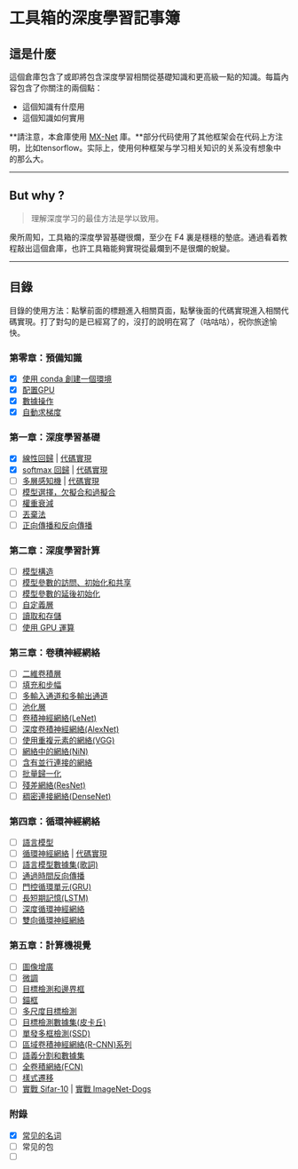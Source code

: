 # 工具箱的深度學習記事簿

## 這是什麼

這個倉庫包含了或即將包含深度學習相關從基礎知識和更高級一點的知識。每篇內容包含了你關注的兩個點：

- 這個知識有什麼用
- 這個知識如何實用

**請注意，本倉庫使用 [MX-Net](http://mxnet.apache.org/) 庫。**部分代码使用了其他框架会在代码上方注明，比如tensorflow。实际上，使用何种框架与学习相关知识的关系没有想象中的那么大。

---

## But why ?

> 理解深度学习的最佳方法是学以致用。

衆所周知，工具箱的深度學習基礎很爛，至少在 F4 裏是穩穩的墊底。通過看着教程敲出這個倉庫，也許工具箱能夠實現從最爛到不是很爛的蛻變。

---

## 目錄

目錄的使用方法：點擊前面的標題進入相關頁面，點擊後面的代碼實現進入相關代碼實現。打了對勾的是已經寫了的，沒打的說明在寫了（咕咕咕），祝你旅途愉快。

### 第零章：預備知識

- [x] [使用 conda 創建一個環境](./ch0/create-new-environment-using-conda.md)
- [x] [配置GPU](./ch0/configure-gpu.md)
- [x] [數據操作](./ch0/operate-on-data.md)
- [x] [自動求梯度](./ch0/automatic-gradient.md)

### 第一章：深度學習基礎

- [x] [線性回歸](./ch1/linear-regression.md) | [代碼實現](./ch1/linear-regression-code.md)
- [x] [softmax 回歸](./ch1/softmax-regression.md) | [代碼實現](./ch1/softmax-regression-code.md)
- [ ] [多層感知機]() | [代碼實現]()
- [ ] [模型選擇，欠擬合和過擬合]()
- [ ] [權重衰減]()
- [ ] [丟棄法]()
- [ ] [正向傳播和反向傳播]()

### 第二章：深度學習計算

- [ ] [模型構造]()
- [ ] [模型參數的訪問、初始化和共享]()
- [ ] [模型參數的延後初始化]()
- [ ] [自定義層]()
- [ ] [讀取和存儲]()
- [ ] [使用 GPU 運算]()

### 第三章：卷積神經網絡

- [ ] [二維卷積層]()
- [ ] [填充和步幅]()
- [ ] [多輸入通道和多輸出通道]()
- [ ] [池化層]()
- [ ] [卷積神經網絡(LeNet)]()
- [ ] [深度卷積神經網絡(AlexNet)]()
- [ ] [使用重複元素的網絡(VGG)]()
- [ ] [網絡中的網絡(NiN)]()
- [ ] [含有並行連接的網絡]()
- [ ] [批量歸一化]()
- [ ] [殘差網絡(ResNet)]()
- [ ] [稠密連接網絡(DenseNet)]()

### 第四章：循環神經網絡

- [ ] [語言模型]()
- [ ] [循環神經網絡]() | [代碼實現]()
- [ ] [語言模型數據集(歌詞)]()
- [ ] [通過時間反向傳播]()
- [ ] [門控循環單元(GRU)]()
- [ ] [長短期記憶(LSTM)]()
- [ ] [深度循環神經網絡]()
- [ ] [雙向循環神經網絡]()

### 第五章：計算機視覺

- [ ] [圖像增廣]()
- [ ] [微調]()
- [ ] [目標檢測和邊界框]()
- [ ] [錨框]()
- [ ] [多尺度目標檢測]()
- [ ] [目標檢測數據集(皮卡丘)]()
- [ ] [單發多框檢測(SSD)]()
- [ ] [區域卷積神經網絡(R-CNN)系列]()
- [ ] [語義分割和數據集]()
- [ ] [全卷積網絡(FCN)]()
- [ ] [樣式遷移]()
- [ ] [實戰 Sifar-10]() | [實戰 ImageNet-Dogs]()

### 附錄

- [x] [常见的名词](./appendix/similar-vocabularies.md)
- [ ] 常见的包
- [ ] ​     
